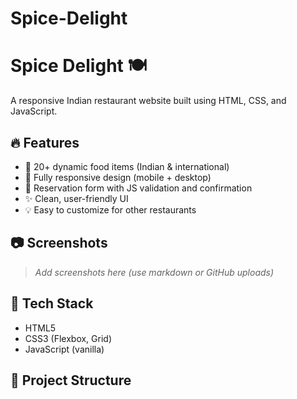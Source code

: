 # Spice-Delight
# Spice Delight 🍽️

A responsive Indian restaurant website built using HTML, CSS, and JavaScript.

## 🔥 Features

- 🍛 20+ dynamic food items (Indian & international)
- 📱 Fully responsive design (mobile + desktop)
- 📝 Reservation form with JS validation and confirmation
- ✨ Clean, user-friendly UI
- 💡 Easy to customize for other restaurants

## 📷 Screenshots

> _Add screenshots here (use markdown or GitHub uploads)_

## 🚀 Tech Stack

- HTML5
- CSS3 (Flexbox, Grid)
- JavaScript (vanilla)

## 📁 Project Structure

